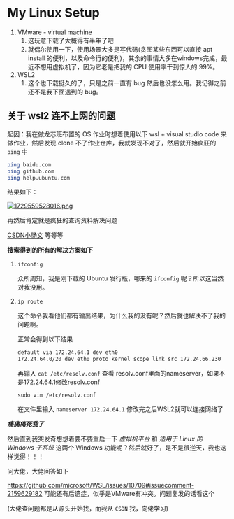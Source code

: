 # My Linux Setup

<!-- 在这里编写你的记录 -->

1. VMware - virtual machine
   1. 这玩意下载了大概得有半年了吧
   2. 就偶尔使用一下，使用场景大多是写代码(贪图某些东西可以直接 apt install 的便利，以及命令行的便利)，其余的事情大多在windows完成，最近不想用虚拟机了，因为它老是把我的 CPU 使用率干到惊人的 99%。
2. WSL2
   1. 这个也下载挺久的了，只是之前一直有 bug 然后也没怎么用。我记得之前还不是我下面遇到的 bug。

## 关于 wsl2 连不上网的问题
起因：我在做龙芯班布置的 OS 作业时想着使用以下 wsl + visual studio code 来做作业，然后发现 clone 不了作业仓库，我就发现不对了，然后就开始疯狂的 `ping` 中

```bash
ping baidu.com
ping github.com
ping help.ubuntu.com
```

结果如下：

[![1729559528016.png](https://i.postimg.cc/nL2byz38/1729559528016.png)](https://postimg.cc/NyKzTghb)

再然后肯定就是疯狂的查询资料解决问题

[CSDN小肠文](https://blog.csdn.net/uouj3766/article/details/126596459) 等等等

**搜索得到的所有的解决方案如下**

1. `ifconfig`

    众所周知，我是刚下载的 Ubuntu 发行版，哪来的 `ifconfig` 呢？所以这当然对我没用。

2. `ip route`

    这个命令我看他们都有输出结果，为什么我的没有呢？然后就也解决不了我的问题啊。

    正常会得到以下结果

    ```bash
    default via 172.24.64.1 dev eth0
    172.24.64.0/20 dev eth0 proto kernel scope link src 172.24.66.230
    ```

    再输入 `cat /etc/resolv.conf` 查看 resolv.conf里面的nameserver，如果不是172.24.64.1修改resolv.conf
    ```
    sudo vim /etc/resolv.conf
    ```
    在文件里输入 `nameserver 172.24.64.1` 修改完之后WSL2就可以连接网络了

***痛痛痛死我了***

然后直到我突发奇想想着要不要重启一下 *虚拟机平台* 和 *适用于 Linux 的 Windows 子系统* 这两个 Windows 功能呢？然后就好了，是不是很逆天，我也这样觉得！！！

问大佬，大佬回答如下

https://github.com/microsoft/WSL/issues/10709#issuecomment-2159629182 可能还有后遗症，似乎是VMware有冲突。问题复发的话看这个

(大佬查问题都是从源头开始找，而我从 `CSDN` 找，向佬学习)